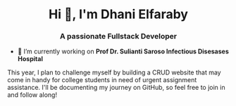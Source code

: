 <h1 align="center">Hi 👋, I'm Dhani Elfaraby</h1>
<h3 align="center">A passionate Fullstack Developer</h3>


- 🔭 I’m currently working on **Prof Dr. Sulianti Saroso Infectious Disesases Hospital**

This year, I plan to challenge myself by building a CRUD website that may come in handy for college students in need of urgent assignment assistance. 
I'll be documenting my journey on GitHub, so feel free to join in and follow along!


